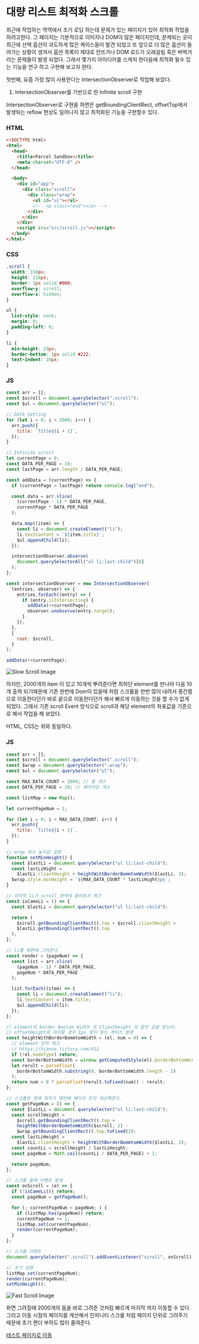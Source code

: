 # 대량 리스트 최적화 스크롤

최근에 작업하는 역역에서 초기 로딩 하는데 문제가 있는 페이지가 있어 최적화 작업을 하려고한다. 그 페이지는 기본적으로 이미지나 DOM이 많은 페이지인데, 문제되는 곳이 최근에 선택 옵션이 과도하게 많은 케이스들이 발견 되었고 또 앞으로 더 많은 옵션이 들어가는 상황이 생겨서 옵션 목록이 제대로 안뜨거나 DOM 로드가 오래걸림 혹은 버벅거리는 문제들이 발생 되었다. 그래서 몇가지 아이디어를 스케치 한다음에 최적화 될수 있는 기능을 연구 하고 구현해 보고자 한다.

첫번째, 요즘 가장 많이 사용한다는 IntersectionObserver로 작업해 보았다.

1. IntersectionObserver를 기반으로 한 Infinite scroll 구현

IntersectionObserver로 구현을 하면은 getBoundingClientRect, offsetTop에서 발생되는 reflow 현상도 일어나지 않고 최적화된 기능을 구현할수 있다.

### HTML

```html
<!DOCTYPE html>
<html>
  <head>
    <title>Parcel Sandbox</title>
    <meta charset="UTF-8" />
  </head>

  <body>
    <div id="app">
      <div class="scroll">
        <div class="wrap">
          <ul id="ul"></ul>
          <!-- <p class="end"></p> -->
        </div>
      </div>
    </div>
    <script src="src/scroll.js"></script>
  </body>
</html>
```

### CSS

```css
.scroll {
  width: 150px;
  height: 216px;
  border: 1px solid #000;
  overflow-y: scroll;
  overflow-x: hidden;
}

ul {
  list-style: none;
  margin: 0;
  padding-left: 0;
}

li {
  min-height: 29px;
  border-bottom: 1px solid #222;
  text-indent: 10px;
}
```

### JS

```javascript
const arr = [];
const $scroll = document.querySelector(".scroll");
const $ul = document.querySelector("ul");

// DATA Setting
for (let i = 0; i < 2000; i++) {
  arr.push({
    title: `Title${i + 1}`,
  });
}

// Infinite scroll
let currentPage = 0;
const DATA_PER_PAGE = 10;
const lastPage = arr.length / DATA_PER_PAGE;

const addData = (currentPage) => {
  if (currentPage > lastPage) return console.log("end");

  const data = arr.slice(
    (currentPage - 1) * DATA_PER_PAGE,
    currentPage * DATA_PER_PAGE
  );

  data.map((item) => {
    const li = document.createElement("li");
    li.textContent = `${item.title}`;
    $ul.appendChild(li);
  });

  intersectionObserver.observe(
    document.querySelectorAll("ul li:last-child")[0]
  );
};

const intersectionObserver = new IntersectionObserver(
  (entries, observer) => {
    entries.forEach((entry) => {
      if (entry.isIntersecting) {
        addData(++currentPage);
        observer.unobserve(entry.target);
      }
    });
  },
  {
    root: $scroll,
  }
);

addData(++currentPage);
```

![Slow Scroll Image](https://raw.githubusercontent.com/hitari/scratch-paper/main/Make-something/Optimized-scroll-of-large-lists/slowScroll.gif "느린 스크롤 GIF")

하지만, 2000개의 item 이 있고 10개씩 뿌려준다면 최하단 element를 만나야 다음 10개 출력 되기때문에 기존 한번에 Dom이 있을때 처럼 스크롤을 한번 많이 내려서 중간쯤으로 이동한다던가 바로 끝으로 이동한다던가 해서 빠르게 이동하는 것을 할 수가 없게 되었다. 그래서 기존 scroll Event 방식으로 scroll과 해당 element의 좌표값을 기준으로 해서 작업을 해 보았다.

HTML, CSS는 위와 동일하다.

### JS

```javascript
const arr = [];
const $scroll = document.querySelector(".scroll");
const $wrap = document.querySelector(".wrap");
const $ul = document.querySelector("ul");

const MAX_DATA_COUNT = 2000; // 총 개수
const DATA_PER_PAGE = 10; // 페이지당 개수

const listMap = new Map();

let currentPageNum = 1;

for (let i = 0; i < MAX_DATA_COUNT; i++) {
  arr.push({
    title: `Title${i + 1}`,
  });
}

// wrap 최소 높이값 설정
function setMinHeight() {
  const $lastLi = document.querySelector("ul li:last-child");
  const lastLiHight =
    $lastLi.clientHeight + heightWithBorderBommtomWidth($lastLi, 3);
  $wrap.style.minHeight = `${MAX_DATA_COUNT * lastLiHight}px`;
}

// 마지막 li가 scroll 영역에 들어온지 체크
const isCameLi = () => {
  const $lastLi = document.querySelector("ul li:last-child");

  return (
    $scroll.getBoundingClientRect().top + $scroll.clientHeight >
    $lastLi.getBoundingClientRect().top
  );
};

// li를 화면에 그려준다.
const render = (pageNum) => {
  const list = arr.slice(
    (pageNum - 1) * DATA_PER_PAGE,
    pageNum * DATA_PER_PAGE
  );

  list.forEach((item) => {
    const li = document.createElement("li");
    li.textContent = item.title;
    $ul.appendChild(li);
  });
};

// element의 border Bootom Width 과 Clientheight 의 합친 값을 받는다.
// offsetHeight로 처리할 경우 1px 맞지 않는 케이스 발생
const heightWithBorderBommtomWidth = (el, num = 0) => {
  // element 인지 체크
  // https://hianna.tistory.com/412
  if (!el.nodeType) return;
  const borderBottomWidth = window.getComputedStyle(el).borderBottomWidth;
  let rerult = parseFloat(
    borderBottomWidth.substring(0, borderBottomWidth.length - 2)
  );
  return num > 0 ? parseFloat(rerult.toFixed(num)) : rerult;
};

// 스크롤된 현재 위치가 몇번째 페이지 인지 계산해준다.
const getPageNum = () => {
  const $lastLi = document.querySelector("ul li:last-child");
  const scrollHeight =
    $scroll.getBoundingClientRect().top +
    heightWithBorderBommtomWidth($scroll, 2) -
    $wrap.getBoundingClientRect().top.toFixed(2);
  const lastLiHeight =
    $lastLi.clientHeight + heightWithBorderBommtomWidth($lastLi, 2);
  const countLi = scrollHeight / lastLiHeight;
  const pageNum = Math.ceil(countLi / DATA_PER_PAGE) + 1;

  return pageNum;
};

// 스크롤 될때 이벤트 발생
const onScroll = (e) => {
  if (!isCameLi()) return;
  const pageNum = getPageNum();

  for (; currentPageNum < pageNum; ) {
    if (listMap.has(pageNum)) return;
    currentPageNum += 1;
    listMap.set(currentPageNum);
    render(currentPageNum);
  }
};

// 스크롤 이벤트
document.querySelector(".scroll").addEventListener("scroll", onScroll);

// 초기 실행
listMap.set(currentPageNum);
render(currentPageNum);
setMinHeight();
```

![Fast Scroll Image](https://raw.githubusercontent.com/hitari/scratch-paper/main/Make-something/Optimized-scroll-of-large-lists/fastScroll.gif "빠른 스크롤 GIF")

화면 그려질때 2000개의 돔을 바로 그려준 것처럼 빠르게 마지막 까지 이동할 수 있다. 그리고 이동 시점의 페이지를 계산해서 인피니티 스크롤 처럼 페이지 단위로 그려주기 때문에 초기 랜더 부하도 많이 줄여준다.

[테스트 페이지로 이동](https://codesandbox.io/s/youthful-river-hd46t?file=/src/styles.css:0-36)
